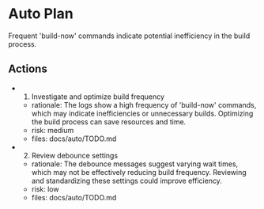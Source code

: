 # Auto Plan

Frequent 'build-now' commands indicate potential inefficiency in the build process.

## Actions
- 1. Investigate and optimize build frequency
  - rationale: The logs show a high frequency of 'build-now' commands, which may indicate inefficiencies or unnecessary builds. Optimizing the build process can save resources and time.
  - risk: medium
  - files: docs/auto/TODO.md
- 2. Review debounce settings
  - rationale: The debounce messages suggest varying wait times, which may not be effectively reducing build frequency. Reviewing and standardizing these settings could improve efficiency.
  - risk: low
  - files: docs/auto/TODO.md